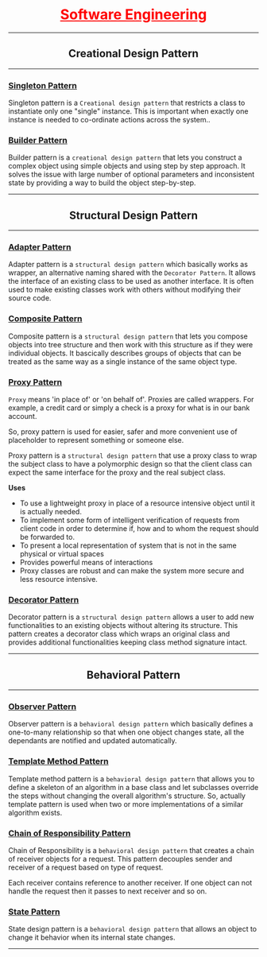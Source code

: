 <h1 align=center> <a href="https://github.com/shiningflash/Software-Engineering" style="color: red"> Software Engineering </a> </h1>

----------------------

<h2 align=center>  Creational Design Pattern </h2>

-------------------------

### [Singleton Pattern](https://github.com/shiningflash/Software-Engineering/tree/master/Design%20Pattern/SingletonPattern)

Singleton pattern is a `Creational design pattern` that restricts a class to instantiate only one "single" instance. This is important when exactly one instance is needed to co-ordinate actions across the system..

### [Builder Pattern](https://github.com/shiningflash/Software-Engineering/tree/master/Design%20Pattern/BuilderPattern)

Builder pattern is a `creational design pattern` that lets you construct a complex object using simple objects and using step by step approach. It solves the issue with large number of optional parameters and inconsistent state by providing a way to build the object step-by-step.

-------------------------

<h2 align=center>  Structural Design Pattern </h2>

-------------------------

### [Adapter Pattern](https://github.com/shiningflash/Software-Engineering/tree/master/Design%20Pattern/AdapterPattern)

Adapter pattern is a `structural design pattern` which basically works as wrapper, an alternative naming shared with the `Decorator Pattern`. It allows the interface of an existing class to be used as another interface. It is often used to make existing classes work with others without modifying their source code.

### [Composite Pattern](https://github.com/shiningflash/Software-Engineering/tree/master/Design%20Pattern/CompositePattern)

Composite pattern is a `structural design pattern` that lets you compose objects into tree structure and then work with this structure as if they were individual objects. It bascically describes groups of objects that can be treated as the same way as a single instance of the same object type.

### [Proxy Pattern](https://github.com/shiningflash/Software-Engineering/tree/master/Design%20Pattern/ProxyPattern)

`Proxy` means 'in place of' or 'on behalf of'. Proxies are called wrappers. For example, a credit card or simply a check is a proxy for what is in our bank account.

So, proxy pattern is used for easier, safer and more convenient use of placeholder to represent something or someone else.

Proxy pattern is a `structural design pattern` that use a proxy class to wrap the subject class to have a polymorphic design so that the client class can expect the same interface for the proxy and the real subject class.

**Uses**
- To use a lightweight proxy in place of a resource intensive object until it is actually needed.
- To implement some form of intelligent verification of requests from client code in order to determine if, how and to whom the request should be forwarded to.
- To present a local representation of system that is not in the same physical or virtual spaces
- Provides powerful means of interactions
- Proxy classes are robust and can make the system more secure and less resource intensive.

### [Decorator Pattern](https://github.com/shiningflash/Software-Engineering/tree/master/Design%20Pattern/DecoratorPattern)

Decorator pattern is a `structural design pattern` allows a user to add new functionalities to an existing objects without altering its structure. This pattern creates a decorator class which wraps an original class and provides additional functionalities keeping class method signature intact.

--------------------------

<h2 align=center>  Behavioral Pattern </h2>

----------------------------

### [Observer Pattern](https://github.com/shiningflash/Software-Engineering/tree/master/Design%20Pattern/ObserverPattern)

Observer pattern is a `behavioral design pattern` which basically defines a one-to-many relationship so that when one object changes state, all the dependants are notified and updated automatically.

### [Template Method Pattern](https://github.com/shiningflash/Software-Engineering/tree/master/Design%20Pattern/TemplatePattern)

Template method pattern is a `behavioral design pattern` that allows you to define a skeleton of an algorithm in a base class and let subclasses override the steps without changing the overall algorithm's structure. So, actually template pattern is used when two or more implementations of a similar algorithm exists.

### [Chain of Responsibility Pattern](https://github.com/shiningflash/Software-Engineering/tree/master/Design%20Pattern/ChainOfResponsibilityPattern)

Chain of Responsibility is a `behavioral design pattern` that creates a chain of receiver objects for a request. This pattern decouples sender and receiver of a request based on type of request.

Each receiver contains reference to another receiver. If one object can not handle the request then it passes to next receiver and so on.

### [State Pattern](https://github.com/shiningflash/Software-Engineering/tree/master/Design%20Pattern/StatePattern)

State design pattern is a `behavioral design pattern` that allows an object to change it behavior when its internal state changes.

---------------------------